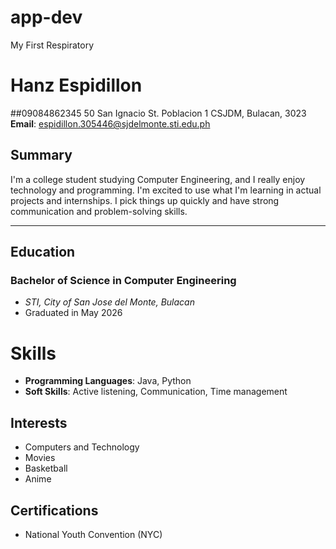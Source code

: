 # app-dev
My First Respiratory
# Hanz Espidillon
##09084862345
50 San Ignacio St. Poblacion 1 CSJDM, Bulacan, 3023
**Email**: espidillon.305446@sjdelmonte.sti.edu.ph

## Summary

I'm a college student studying Computer Engineering, and I really enjoy technology and programming. I'm excited to use what I'm learning in actual projects and internships. I pick things up quickly and have strong communication and problem-solving skills.

---

## Education

### Bachelor of Science in Computer Engineering
- *STI, City of San Jose del Monte, Bulacan*
- Graduated in May 2026

 # Skills
- **Programming Languages**: Java, Python
- **Soft Skills**: Active listening, Communication, Time management

## Interests
- Computers and Technology
- Movies
- Basketball
- Anime

## Certifications
- National Youth Convention (NYC)
 

